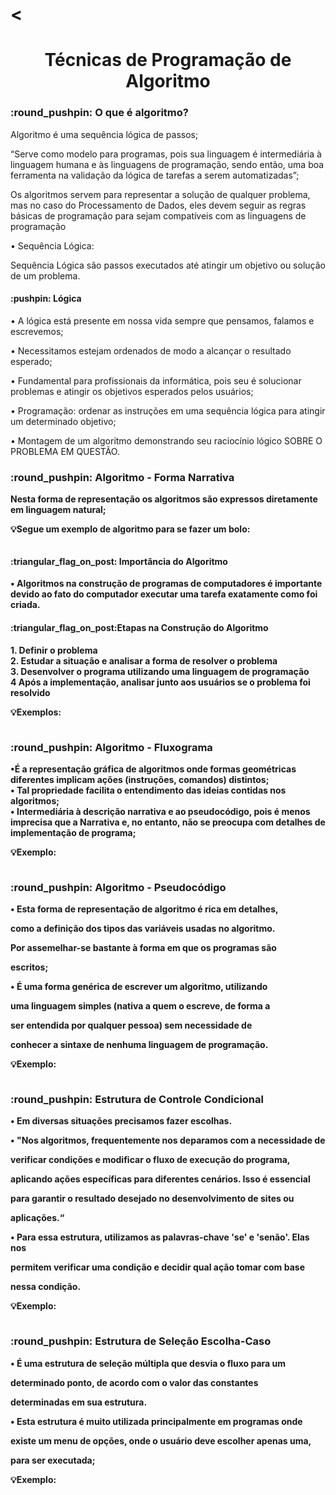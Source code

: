 # <<h1 align="center"> Técnicas de Programação de Algoritmo </h1>

<h3>:round_pushpin:	 O que é algoritmo?</h3>
<p>Algoritmo é uma sequência lógica de passos;<br>

“Serve como modelo para programas, pois sua linguagem é
intermediária à linguagem humana e às linguagens de
programação, sendo então, uma boa ferramenta na validação da
lógica de tarefas a serem automatizadas”;<br>

 Os algoritmos servem para representar a solução de qualquer problema,
mas no caso do Processamento de Dados, eles devem seguir as regras
básicas de programação para sejam compatíveis com as linguagens de
programação<br>

• Sequência Lógica:<br>

Sequência Lógica são passos executados até atingir um objetivo ou solução de um problema.<br></p>

<h4> :pushpin: Lógica</h4>
<p>• A lógica está presente em nossa vida sempre que
pensamos, falamos e escrevemos;<br>

• Necessitamos estejam ordenados de modo a alcançar o
resultado esperado;<br>

• Fundamental para profissionais da informática, pois seu é
solucionar problemas e atingir os objetivos esperados
pelos usuários;<br>

• Programação: ordenar as instruções em uma sequência
lógica para atingir um determinado objetivo;<br>

• Montagem de um algoritmo demonstrando seu raciocínio
lógico SOBRE O PROBLEMA EM QUESTÃO.<b></p>

<h3>:round_pushpin:	 Algoritmo - Forma Narrativa</h3>
<p>Nesta forma de representação os algoritmos são expressos diretamente em
linguagem natural;<br>

:bulb:Segue um exemplo de algoritmo para se fazer um bolo:<br></p>
<p><img src="https://github.com/user-attachments/assets/90af5787-6655-47fd-b440-7c1cabb7d79f" alt=""/></p>

<h4>:triangular_flag_on_post: Importância do Algoritmo</h4>

<p>• Algoritmos na construção de programas de computadores é
importante devido ao fato do computador executar uma tarefa
exatamente como foi criada.</p>

<h4>:triangular_flag_on_post:Etapas na Construção do Algoritmo</h4>
<p>1. Definir o problema<br>
2. Estudar a situação e analisar a forma de resolver o problema<br>
3. Desenvolver o programa utilizando uma linguagem de programação<br>
4 Após a implementação, analisar junto aos usuários se o problema foi resolvido<br>

:bulb:Exemplos:</p>
<p><img src="https://github.com/user-attachments/assets/e75ed7b2-cc18-4abd-afb9-461457a0a7da" alt=""/></p>

<h3>:round_pushpin:	 Algoritmo - Fluxograma</h3>
<p>•É a representação gráfica de algoritmos
onde formas geométricas diferentes
implicam ações (instruções, comandos)
distintos;<br>
• Tal propriedade facilita o entendimento
das ideias contidas nos algoritmos;<br>
• Intermediária à descrição narrativa e ao
pseudocódigo, pois é menos imprecisa
que a Narrativa e, no entanto, não se
preocupa com detalhes de
implementação de programa;<br>

:bulb:Exemplo:</p>
<p><img src="https://github.com/user-attachments/assets/df41d5f3-187e-444f-9b20-d440690653fc" alt=""/></p>

<h3>:round_pushpin:	 Algoritmo - Pseudocódigo</h3>
<p>• Esta forma de representação de algoritmo é rica em detalhes,

como a definição dos tipos das variáveis usadas no algoritmo.

Por assemelhar-se bastante à forma em que os programas são

escritos;<br>

• É uma forma genérica de escrever um algoritmo, utilizando

uma linguagem simples (nativa a quem o escreve, de forma a

ser entendida por qualquer pessoa) sem necessidade de

conhecer a sintaxe de nenhuma linguagem de programação.<br></p>

:bulb:Exemplo:</p>
<p><img src="https://github.com/user-attachments/assets/9e36d2e7-bd0b-46b7-b4a0-fb1c06776e2c" alt=""/></p>


<h3>:round_pushpin:	 Estrutura de Controle Condicional</h3>
<p>• Em diversas situações precisamos fazer escolhas.<br>

• "Nos algoritmos, frequentemente nos deparamos com a necessidade de

verificar condições e modificar o fluxo de execução do programa,

aplicando ações específicas para diferentes cenários. Isso é essencial

para garantir o resultado desejado no desenvolvimento de sites ou

aplicações.“<br>

• Para essa estrutura, utilizamos as palavras-chave 'se' e 'senão'. Elas nos

permitem verificar uma condição e decidir qual ação tomar com base

nessa condição.<br>

:bulb:Exemplo:</p>
<p><img src="https://github.com/user-attachments/assets/f225800d-e20d-4595-9534-98189bb62ea0" alt=""/></p>

<h3>:round_pushpin:	 Estrutura de Seleção Escolha-Caso</h3>
<p>• É uma estrutura de seleção múltipla que desvia o fluxo para um

determinado ponto, de acordo com o valor das constantes

determinadas em sua estrutura.<br>

• Esta estrutura é muito utilizada principalmente em programas onde

existe um menu de opções, onde o usuário deve escolher apenas uma,

para ser executada;<br>

:bulb:Exemplo:</p>
<p><img src="https://github.com/user-attachments/assets/39bed8e6-7596-4d7e-8838-be2ed51d012c" alt=""/></p>


